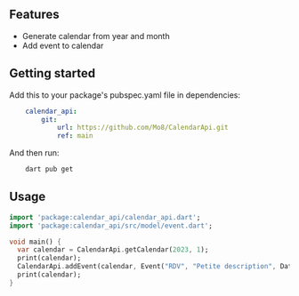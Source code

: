 

## Features

- Generate calendar from year and month
- Add event to calendar

## Getting started

Add this to your package's pubspec.yaml file in dependencies:

```yaml 
    calendar_api:
        git:
            url: https://github.com/Mo8/CalendarApi.git
            ref: main
```

And then run:

```bash 
    dart pub get
```

## Usage

```dart
import 'package:calendar_api/calendar_api.dart';
import 'package:calendar_api/src/model/event.dart';

void main() {
  var calendar = CalendarApi.getCalendar(2023, 1);
  print(calendar);
  CalendarApi.addEvent(calendar, Event("RDV", "Petite description", DateTime(2023, 1, 1, 10), DateTime(2023, 1, 1, 11)));
  print(calendar);
}
```
